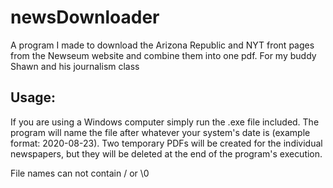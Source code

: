 # newsDownloader
A program I made to download the Arizona Republic and NYT front pages from the Newseum website and combine them into one pdf. For my buddy Shawn and his journalism class

## Usage:

If you are using a Windows computer simply run the .exe file included. The program will name the file after whatever your system's date is (example format: 2020-08-23). Two temporary PDFs will be created for the individual newspapers, but they will be deleted at the end of the program's execution.

File names can not contain / or \0